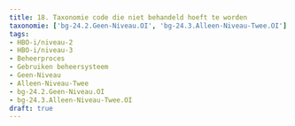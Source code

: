 ```yaml
---
title: 18. Taxonomie code die niet behandeld hoeft te worden
taxonomie: ['bg-24.2.Geen-Niveau.OI', 'bg-24.3.Alleen-Niveau-Twee.OI']
tags:
- HBO-i/niveau-2
- HBO-i/niveau-3
- Beheerproces
- Gebruiken beheersysteem
- Geen-Niveau
- Alleen-Niveau-Twee
- bg-24.2.Geen-Niveau.OI
- bg-24.3.Alleen-Niveau-Twee.OI
draft: true 
---
```

